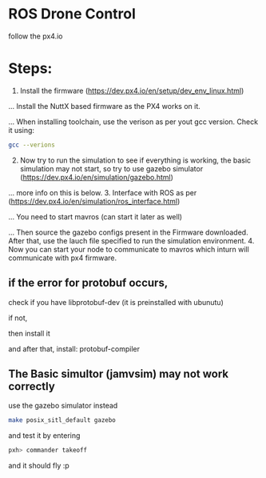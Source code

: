 # ROS Drone Control 
follow the px4.io

# Steps:
1. Install the firmware (https://dev.px4.io/en/setup/dev_env_linux.html)

... Install the NuttX based firmware as the PX4 works on it.

... When installing toolchain, use the verison as per yout gcc version. Check it using:
```bash
gcc --verions
```
2. Now try to run the simulation to see if everything is working, the basic simulation may not start, so try to use gazebo simulator (https://dev.px4.io/en/simulation/gazebo.html)

...  more info on this is below.
3. Interface with ROS as per (https://dev.px4.io/en/simulation/ros_interface.html)

... You need to start mavros (can start it later as well)

... Then source the gazebo configs present in the Firmware downloaded. After that, use the lauch file specified to run the simulation environment.
4. Now you can start your node to communicate to mavros which inturn will communicate with px4 firmware. 

## if the error for protobuf occurs,
check if you have libprotobuf-dev (it is preinstalled with ubunutu)

if not,

then install it

and after that, install:
protobuf-compiler

## The Basic simultor (jamvsim) may not work correctly
use the gazebo simulator instead
```bash
make posix_sitl_default gazebo
```
and test it by entering
```bash
pxh> commander takeoff
```
and it should fly :p

